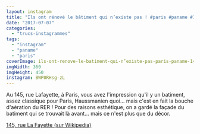 ```yaml
---
layout: instagram
title: "Ils ont rénové le bâtiment qui n’existe pas ! #paris #paname #145ruelafayette"
date: "2017-07-07"
categories: 
  - "trucs-instagrammes"
tags: 
  - "instagram"
  - "paname"
  - "paris"
coverImage: ils-ont-renove-le-batiment-qui-n’existe-pas-paris-paname-145ruelafayette.jpg
imgWidth: 360
imgHeight: 450
instagram: BWP0RHsg-zL
---
```


Au 145, rue Lafayette, à Paris, vous avez l'impression qu'il y un batiment, assez classique pour Paris, Haussmanien quoi... mais c'est en fait la bouche d'aération du <abbr>RER</abbr>&nbsp;! Pour des raisons esthétique, on a gardé la façade du batiment qui se trouvait là avant... mais ce n'est plus que du décor.

<a href="https://fr.wikipedia.org/wiki/145,_rue_La_Fayette">145, rue La Fayette (sur Wikipedia)</a>
